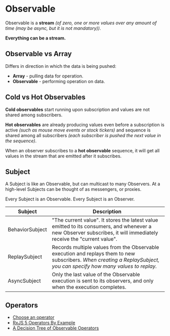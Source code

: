 # Observable

Observable is a **stream**
*(of zero, one or more values over any amount of time (may be async, but it is not mandatory))*.

**Everything can be a stream.**

## Observable vs Array

Differs in direction in which the data is being pushed:

* **Array** - pulling data for operation.
* **Observable** - performing operation on data.

## Cold vs Hot Observables

**Cold observables** start running upon subscription and values are not shared among subscribers.

**Hot observables** are already producing values even before a subscription is active
*(such as mouse move events or stock tickers)*
and sequence is shared among all subscribers
*(each subscriber is pushed the next value in the sequence)*.

When an observer subscribes to a **hot observable** sequence,
it will get all values in the stream that are emitted after it subscribes.

## Subject

A Subject is like an Observable, but can multicast to many Observers.
At a high-level Subjects can be thought of as messengers, or proxies.

Every Subject is an Observable.
Every Subject is an Observer.

|Subject|Description|
|---|---|
|BehaviorSubject|"The current value". It stores the latest value emitted to its consumers, and whenever a new Observer subscribes, it will immediately receive the "current value".|
|ReplaySubject|Records multiple values from the Observable execution and replays them to new subscribers. *When creating a ReplaySubject, you can specify how many values to replay.*|
|AsyncSubject|Only the last value of the Observable execution is sent to its observers, and only when the execution completes.|

## Operators

* [Choose an operator](http://reactivex.io/rxjs/manual/overview.html#choose-an-operator)
* [RxJS 5 Operators By Example](https://www.learnrxjs.io/operators/)
* [A Decision Tree of Observable Operators](http://reactivex.io/documentation/operators.html#tree)
